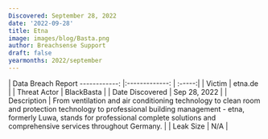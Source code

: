 ```yaml
---
Discovered: September 28, 2022
date: '2022-09-28'
title: Etna
image: images/blog/Basta.png
author: Breachsense Support
draft: false
yearmonths: 2022/september
---
```



| Data Breach Report
------------:     |:-------------:    | :-----:|
| Victim      | etna.de      | 
| Threat Actor      | BlackBasta      | 
| Date Discovered      | Sep 28, 2022      | 
| Description      | From ventilation and air conditioning technology to clean room and protection technology to professional building management - etna, formerly Luwa, stands for professional complete solutions and comprehensive services throughout Germany.      | 
| Leak Size      | N/A      | 

